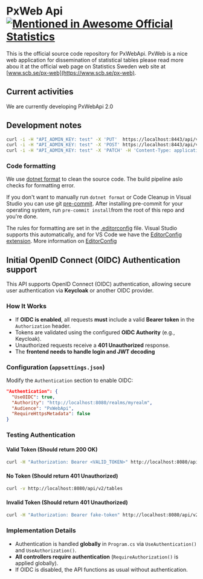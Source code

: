 # PxWeb Api[![Mentioned in Awesome Official Statistics ](https://awesome.re/mentioned-badge.svg)](http://www.awesomeofficialstatistics.org)

This is the official source code repository for PxWebApi. PxWeb is a nice web application for dissemination of statistical tables please read more abou it at the official web page on Statistics Sweden web site at [www.scb.se/px-web](https://www.scb.se/px-web).

## Current activities

We are currently developing PxWebApi 2.0

## Development notes

```sh
curl -i -H "API_ADMIN_KEY: test" -X 'PUT'  https://localhost:8443/api/v2/admin/database
curl -i -H "API_ADMIN_KEY: test" -X 'POST' https://localhost:8443/api/v2/admin/searchindex
curl -i -H "API_ADMIN_KEY: test" -X 'PATCH' -H 'Content-Type: application/json' -d '["TAB001", "TAB004"]' https://localhost:8443/api/v2/admin/searchindex
```

### Code formatting

We use [dotnet format](https://github.com/dotnet/format) to clean the source code. The build pipeline aslo checks for formatting error.

If you don't want to manually run `dotnet format` or Code Cleanup in Visual Studio you can use git [pre-commit](https://pre-commit.com/). After installing pre-commit for your operating system, run `pre-commit install`from the root of this repo and you're done.

The rules for formatting are set in the [.editorconfig](.editorconfig) file. Visual Studio supports this automatically, and for VS Code we have the [EditorConfig extension](https://marketplace.visualstudio.com/items?itemName=EditorConfig.EditorConfig). More information on [EditorConfig](https://editorconfig.org/)

## Initial OpenID Connect (OIDC) Authentication support

This API supports OpenID Connect (OIDC) authentication, allowing secure user authentication via **Keycloak** or another OIDC provider.  

### How It Works  
- If **OIDC is enabled**, all requests **must** include a valid **Bearer token** in the `Authorization` header.  
- Tokens are validated using the configured **OIDC Authority** (e.g., Keycloak).  
- Unauthorized requests receive a **401 Unauthorized** response.  
- The **frontend needs to handle login and JWT decoding**

### Configuration (`appsettings.json`)
Modify the `Authentication` section to enable OIDC:  

```json
"Authentication": {
  "UseOIDC": true,
  "Authority": "http://localhost:8080/realms/myrealm",
  "Audience": "PxWebApi",
  "RequireHttpsMetadata": false
}
```

### Testing Authentication
#### Valid Token (Should return 200 OK)
```sh
curl -H "Authorization: Bearer <VALID_TOKEN>" http://localhost:8080/api/v2/tables
```

#### No Token (Should return 401 Unauthorized)
```sh
curl -v http://localhost:8080/api/v2/tables
```

#### Invalid Token (Should return 401 Unauthorized)
```sh
curl -H "Authorization: Bearer fake-token" http://localhost:8080/api/v2/tables
```

### Implementation Details 
- Authentication is handled **globally** in `Program.cs` via `UseAuthentication()` and `UseAuthorization()`.  
- **All controllers require authentication** (`RequireAuthorization()` is applied globally).  
- If OIDC is disabled, the API functions as usual without authentication.  
